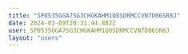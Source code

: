 ```yaml
---
title: "SP0535GGA7SG3CHGKAHM1Q8SDRMCCVN7D06SR8J"
date: 2024-03-09T20:31:44.882Z
user: SP0535GGA7SG3CHGKAHM1Q8SDRMCCVN7D06SR8J
layout: "users"
---
```

    